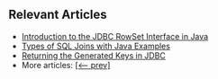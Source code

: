 ## Relevant Articles
- [Introduction to the JDBC RowSet Interface in Java](http://www.baeldung.com/java-jdbc-rowset)
- [Types of SQL Joins with Java Examples](https://www.baeldung.com/sql-joins)
- [Returning the Generated Keys in JDBC](https://www.baeldung.com/jdbc-returning-generated-keys)
- More articles: [[<-- prev]](/persistence-modules/core-java-persistence-3)